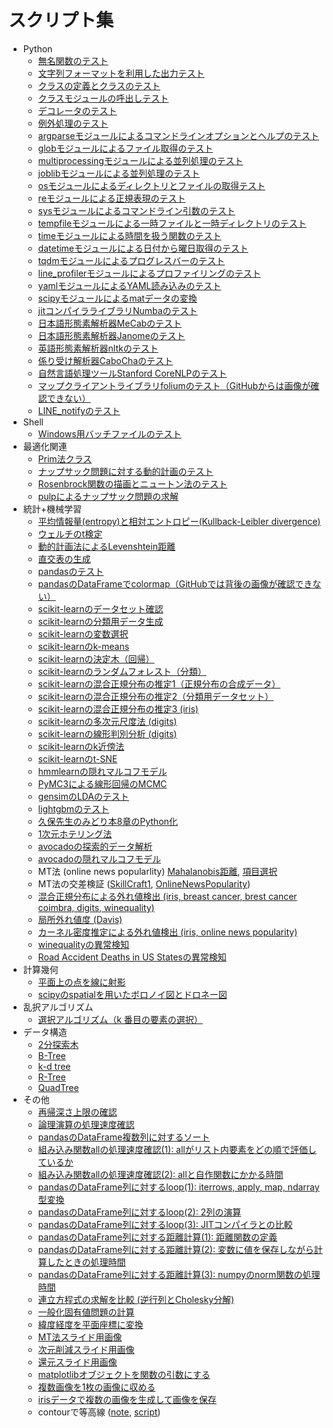 # スクリプト集

* Python
	* [無名関数のテスト](pythonscript/test_lambda.py)
	* [文字列フォーマットを利用した出力テスト](pythonscript/test_format.py)
	* [クラスの定義とクラスのテスト](pythonscript/test_class.py)
	* [クラスモジュールの呼出しテスト](pythonscript/test_call_class.py)
	* [デコレータのテスト](pythonscript/test_decorator.ipynb)
	* [例外処理のテスト](pythonscript/test_assert.py)
	* [argparseモジュールによるコマンドラインオプションとヘルプのテスト](pythonscript/test_argparse.py)
	* [globモジュールによるファイル取得のテスト](pythonscript/test_glob.py)
	* [multiprocessingモジュールによる並列処理のテスト](pythonscript/test_multiprocessing.py)
	* [joblibモジュールによる並列処理のテスト](pythonscript/test_joblib.py)
	* [osモジュールによるディレクトリとファイルの取得テスト](pythonscript/test_os_walk.py)
	* [reモジュールによる正規表現のテスト](pythonscript/test_re.py)
	* [sysモジュールによるコマンドライン引数のテスト](pythonscript/test_sys_args.py)
	* [tempfileモジュールによる一時ファイルと一時ディレクトリのテスト](pythonscript/test_tempfile.py)
	* [timeモジュールによる時間を扱う関数のテスト](pythonscript/test_time.py)
	* [datetimeモジュールによる日付から曜日取得のテスト](pythonscript/test_datetime_day_of_week.py)
	* [tqdmモジュールによるプログレスバーのテスト](pythonscript/test_tqdm.py)
	* [line_profilerモジュールによるプロファイリングのテスト](pythonscript/test_line_profiler.py)
	* [yamlモジュールによるYAML読み込みのテスト](pythonscript/test_yaml.py)
	* [scipyモジュールによるmatデータの変換](pythonscript/mat_to_csv.py)
	* [jitコンパイラライブラリNumbaのテスト](pythonscript/test_numba_jit.py)
	* [日本語形態素解析器MeCabのテスト](pythonscript/test_mecab.py)
	* [日本語形態素解析器Janomeのテスト](pythonscript/test_janome.py)
	* [英語形態素解析器nltkのテスト](pythonscript/test_nltk.py)
	* [係り受け解析器CaboChaのテスト](pythonscript/test_cabocha.py)
	* [自然言語処理ツールStanford CoreNLPのテスト](pythonscript/test_corenlp.py)
	* [マップクライアントライブラリfoliumのテスト（GitHubからは画像が確認できない）](pythonscript/test_folium.ipynb)
	* [LINE_notifyのテスト](pythonscript/line_send.py)
* Shell
	* [Windows用バッチファイルのテスト](shellscript/test_bat.bat)
* 最適化関連
	* [Prim法クラス](optimization/test_prim.py)
	* [ナップサック問題に対する動的計画のテスト](optimization/test_functools_lru_cache_knapsack.py)
	* [Rosenbrock関数の描画とニュートン法のテスト](optimization/rosenbrock.ipynb)
	* [pulpによるナップサック問題の求解](optimization/test_pulp.py)
* 統計+機械学習
	* [平均情報量(entropy)と相対エントロピー(Kullback-Leibler divergence)](machinelearning/test_ent_kl.py)
	* [ウェルチのt検定](machinelearning/welchs_ttest.py)
	* [動的計画法によるLevenshtein距離](machinelearning/test_functools_lru_cache_levenshtein.py)
	* [直交表の生成](machinelearning/make_orthogonal_array.py)
	* [pandasのテスト](machinelearning/test_pandas.ipynb)
	* [pandasのDataFrameでcolormap（GitHubでは背後の画像が確認できない）](machinelearning/test_colormap.ipynb)
	* [scikit-learnのデータセット確認](machinelearning/sklearn_load_data.ipynb)
	* [scikit-learnの分類用データ生成](machinelearning/test_make_classification.ipynb)
	* [scikit-learnの変数選択](machinelearning/sklearn_feature_selection.py)
	* [scikit-learnのk-means](machinelearning/sklearn_kmeans.ipynb)
	* [scikit-learnの決定木（回帰）](machinelearning/test_decisiontreeregressor.ipynb)
	* [scikit-learnのランダムフォレスト（分類）](machinelearning/test_randomforest.ipynb)
	* [scikit-learnの混合正規分布の推定1（正規分布の合成データ）](machinelearning/test_gmm1.ipynb)
	* [scikit-learnの混合正規分布の推定2（分類用データセット）](machinelearning/test_gmm2.ipynb)
	* [scikit-learnの混合正規分布の推定3 (iris)](machinelearning/sklearn_gmm.py)
	* [scikit-learnの多次元尺度法 (digits)](machinelearning/sklearn_mds.ipynb)
	* [scikit-learnの線形判別分析 (digits)](machinelearning/sklearn_lda.ipynb)
	* [scikit-learnのk近傍法](machinelearning/test_knn.py)
	* [scikit-learnのt-SNE](machinelearning/test_tsne.ipynb)
	* [hmmlearnの隠れマルコフモデル](machinelearning/hmm.py)
	* [PyMC3による線形回帰のMCMC](machinelearning/pymc3_linear_reg.ipynb)
	* [gensimのLDAのテスト](machinelearning/test_gensim_lda.ipynb)
	* [lightgbmのテスト](machinelearning/test_lgbm.py)
	* [久保先生のみどり本8章のPython化](machinelearning/kubo8.ipynb)
	* [1次元ホテリング法](machinelearning/ide2_Hotellings_T-squared.ipynb)
	* [avocadoの探索的データ解析](machinelearning/note_avocado.ipynb)
	* [avocadoの隠れマルコフモデル](machinelearning/avocado_hmm.ipynb)
	* MT法 (online news popularlity) [Mahalanobis距離](machinelearning/MTS.py), [項目選択](machinelearning/orthogonal_array.py)
	* MT法の交差検証 ([SkillCraft1](machinelearning/MTS_SkillCraft1.ipynb), [OnlineNewsPopularity](machinelearning/MTS_OnlineNewsPopularity.ipynb))
	* [混合正規分布による外れ値検出 (iris, breast cancer, brest cancer coimbra, digits, winequality)](machinelearning/note_gmm_anom.ipynb)
	* [局所外れ値度 (Davis)](machinelearning/note_local_outlier_factor.ipynb)
	* [カーネル密度推定による外れ値検出 (iris, online news popularity)](machinelearning/note_kde.ipynb)
	* [winequalityの異常検知](machinelearning/note_wine.ipynb)
	* [Road Accident Deaths in US Statesの異常検知](machinelearning/note_road.ipynb)
* 計算幾何
	* [平面上の点を線に射影](computationalgeometry/proj_point_to_line.ipynb)
	* [scipyのspatialを用いたボロノイ図とドロネー図](computationalgeometry/test_scipy_spatial.ipynb)
* 乱択アルゴリズム
	* [選択アルゴリズム（k 番目の要素の選択）](randomizedalgorithm/selection_algorithm.py)
* データ構造
	* [2分探索木](datastructure/test_binary_search_tree.py)
	* [B-Tree](datastructure/test_b_tree.py)
	* [k-d tree](datastructure/test_kd_tree.py)
	* [R-Tree](datastructure/test_rtree.py)
	* [QuadTree](datastructure/test_quadtree.ipynb)
* その他
	* [再帰深さ上限の確認](misc/test_recursion.py)
	* [論理演算の処理速度確認](misc/compare_logical_operator.py)
	* [pandasのDataFrame複数列に対するソート](misc/test_df_sort.ipynb)
	* [組み込み関数allの処理速度確認(1): allがリスト内要素をどの順で評価しているか](misc/compare_all01.py)
	* [組み込み関数allの処理速度確認(2): allと自作関数にかかる時間](misc/compare_all02.py)
	* [pandasのDataFrame列に対するloop(1): iterrows, apply, map, ndarray型変換](misc/compare_pandas_loop01.py)
	* [pandasのDataFrame列に対するloop(2): 2列の演算](misc/compare_pandas_loop02.py)
	* [pandasのDataFrame列に対するloop(3): JITコンパイラとの比較](misc/compare_pandas_loop03.py)
	* [pandasのDataFrame列に対する距離計算(1): 距離関数の定義](misc/calc_pandas_dist.py)
	* [pandasのDataFrame列に対する距離計算(2): 変数に値を保存しながら計算したときの処理時間](misc/compare_pandas_var_use.py)
	* [pandasのDataFrame列に対する距離計算(3): numpyのnorm関数の処理時間](misc/compare_pandas_dist_numpy.py)
	* [連立方程式の求解を比較 (逆行列とCholesky分解)](misc/test_cholesky.py)
	* [一般化固有値問題の計算](misc/gen_eig_prob.py)
	* [緯度経度を平面座標に変換](misc/test_latlon2yx.py)
	* [MT法スライド用画像](misc/plot_slide_MTS.ipynb)
	* [次元削減スライド用画像](misc/plot_slide_dimension_reduction.ipynb)
	* [還元スライド用画像](misc/plot_slide_reduction.ipynb)
	* [matplotlibオブジェクトを関数の引数にする](misc/plot_func.ipynb)
	* [複数画像を1枚の画像に収める](misc/plot_subplot.ipynb)
	* [irisデータで複数の画像を生成して画像を保存](misc/plot_iris.py)
	* contourで等高線 ([note](misc/plot_contour.ipynb), [script](misc/plot_contour.py))
